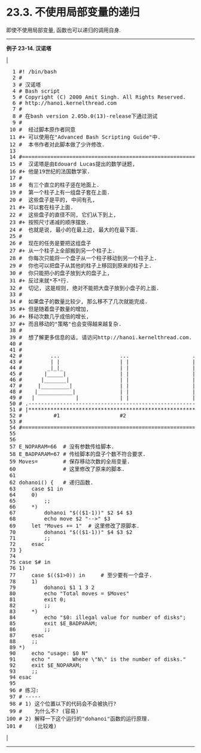 # 23.3\. 不使用局部变量的递归

即使不使用局部变量, 函数也可以递归的调用自身.

* * *

**例子 23-14\. 汉诺塔**

| 

<pre class="PROGRAMLISTING">  1 #! /bin/bash
  2 #
  3 # 汉诺塔
  4 # Bash script
  5 # Copyright (C) 2000 Amit Singh. All Rights Reserved.
  6 # http://hanoi.kernelthread.com
  7 #
  8 # 在bash version 2.05b.0(13)-release下通过测试
  9 #
 10 #  经过脚本原作者同意
 11 #+ 可以使用在"Advanced Bash Scripting Guide"中. 
 12 #  本书作者对此脚本做了少许修改. 
 13 
 14 #=================================================================#
 15 #  汉诺塔是由Edouard Lucas提出的数学谜题, 
 16 #+ 他是19世纪的法国数学家. 
 17 #
 18 #  有三个直立的柱子竖在地面上. 
 19 #  第一个柱子上有一组盘子套在上面. 
 20 #  这些盘子是平的, 中间有孔, 
 21 #+ 可以套在柱子上面. 
 22 #  这些盘子的直径不同, 它们从下到上, 
 23 #+ 按照尺寸递减的顺序摆放. 
 24 #  也就是说, 最小的在最上边, 最大的在最下面. 
 25 #
 26 #  现在的任务是要把这组盘子
 27 #+ 从一个柱子上全部搬到另一个柱子上. 
 28 #  你每次只能将一个盘子从一个柱子移动到另一个柱子上. 
 29 #  你也可以把盘子从其他的柱子上移回到原来的柱子上. 
 30 #  你只能把小的盘子放到大的盘子上, 
 31 #+ 反过来就*不*行. 
 32 #  切记, 这是规则, 绝对不能把大盘子放到小盘子的上面. 
 33 #
 34 #  如果盘子的数量比较少, 那么移不了几次就能完成. 
 35 #+ 但是随着盘子数量的增加, 
 36 #+ 移动次数几乎成倍的增长, 
 37 #+ 而且移动的"策略"也会变得越来越复杂. 
 38 #
 39 #  想了解更多信息的话, 请访问http://hanoi.kernelthread.com. 
 40 #
 41 #
 42 #         ...                   ...                    ...
 43 #         | |                   | |                    | |
 44 #        _|_|_                  | |                    | |
 45 #       |_____|                 | |                    | |
 46 #      |_______|                | |                    | |
 47 #     |_________|               | |                    | |
 48 #    |___________|              | |                    | |
 49 #   |             |             | |                    | |
 50 # .--------------------------------------------------------------.
 51 # |**************************************************************|
 52 #          #1                   #2                      #3
 53 #
 54 #=================================================================#
 55 
 56 
 57 E_NOPARAM=66  # 没有参数传给脚本. 
 58 E_BADPARAM=67 # 传给脚本的盘子个数不符合要求. 
 59 Moves=        # 保存移动次数的全局变量. 
 60               # 这里修改了原来的脚本. 
 61 
 62 dohanoi() {   # 递归函数. 
 63     case $1 in
 64     0)
 65         ;;
 66     *)
 67         dohanoi "$(($1-1))" $2 $4 $3
 68         echo move $2 "-->" $3
 69 	let "Moves += 1"  # 这里修改了原脚本. 
 70         dohanoi "$(($1-1))" $4 $3 $2
 71         ;;
 72     esac
 73 }
 74 
 75 case $# in
 76 1)
 77     case $(($1>0)) in     # 至少要有一个盘子. 
 78     1)
 79         dohanoi $1 1 3 2
 80         echo "Total moves = $Moves"
 81         exit 0;
 82         ;;
 83     *)
 84         echo "$0: illegal value for number of disks";
 85         exit $E_BADPARAM;
 86         ;;
 87     esac
 88     ;;
 89 *)
 90     echo "usage: $0 N"
 91     echo "       Where \"N\" is the number of disks."
 92     exit $E_NOPARAM;
 93     ;;
 94 esac
 95 
 96 # 练习:
 97 # -----
 98 # 1) 这个位置以下的代码会不会被执行? 
 99 #    为什么不? (容易)
100 # 2) 解释一下这个运行的"dohanoi"函数的运行原理. 
101 #    (比较难)</pre>

 |

* * *